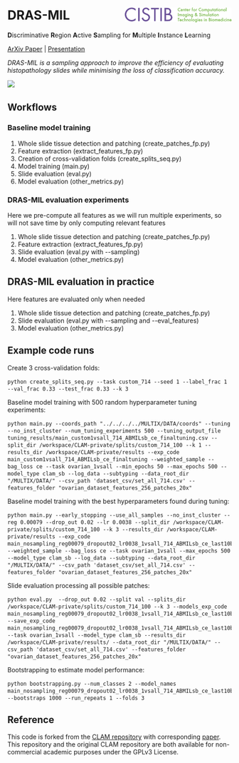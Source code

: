 # DRAS-MIL <img src="CISTIB logo.png" align="right" width="240"/>
**D**iscriminative **R**egion **A**ctive **S**ampling for **M**ultiple **I**nstance **L**earning

[ArXiv Paper](https://arxiv.org/abs/2302.08867) | [Presentation](https://spie.org/medical-imaging/presentation/Efficient-subtyping-of-ovarian-cancer-histopathology-whole-slide-images-using/12471-38?enableBackToBrowse=true)

*DRAS-MIL is a sampling approach to improve the efficiency of evaluating histopathology slides while minimising the loss of classification accuracy.* 

<img src="482772_spatial.gif" width="500px" align="centre" />



## Workflows
### Baseline model training
1. Whole slide tissue detection and patching (create_patches_fp.py)
1. Feature extraction (extract_features_fp.py)
1. Creation of cross-validation folds (create_splits_seq.py)
1. Model training (main.py)
1. Slide evaluation (eval.py)
1. Model evaluation (other_metrics.py)

### DRAS-MIL evaluation experiments
Here we pre-compute all features as we will run multiple experiments, so will not save time by only computing relevant features
1. Whole slide tissue detection and patching (create_patches_fp.py)
1. Feature extraction (extract_features_fp.py)
1. Slide evaluation (eval.py with --sampling)
1. Model evaluation (other_metrics.py)

## DRAS-MIL evaluation in practice
Here features are evaluated only when needed
1. Whole slide tissue detection and patching (create_patches_fp.py)
1. Slide evaluation (eval.py with --sampling and --eval_features)
1. Model evaluation (other_metrics.py)

## Example code runs
Create 3 cross-validation folds:
``` shell
python create_splits_seq.py --task custom_714 --seed 1 --label_frac 1 --val_frac 0.33 --test_frac 0.33 --k 3
```
Baseline model training with 500 random hyperparameter tuning experiments:
``` shell
python main.py --coords_path "../../../../MULTIX/DATA/coords" --tuning --no_inst_cluster --num_tuning_experiments 500 --tuning_output_file tuning_results/main_custom1vsall_714_ABMILsb_ce_finaltuning.csv --split_dir /workspace/CLAM-private/splits/custom_714_100 --k 1 --results_dir /workspace/CLAM-private/results --exp_code main_custom1vsall_714_ABMILsb_ce_finaltuning --weighted_sample --bag_loss ce --task ovarian_1vsall --min_epochs 50 --max_epochs 500 --model_type clam_sb --log_data --subtyping --data_root_dir "/MULTIX/DATA/" --csv_path 'dataset_csv/set_all_714.csv' --features_folder "ovarian_dataset_features_256_patches_20x"
```
Baseline model training with the best hyperparameters found during tuning:
``` shell
python main.py --early_stopping --use_all_samples --no_inst_cluster --reg 0.00079 --drop_out 0.02 --lr 0.0038 --split_dir /workspace/CLAM-private/splits/custom_714_100 --k 3 --results_dir /workspace/CLAM-private/results --exp_code main_nosampling_reg00079_dropout02_lr0038_1vsall_714_ABMILsb_ce_last10best_mean20stopper --weighted_sample --bag_loss ce --task ovarian_1vsall --max_epochs 500 --model_type clam_sb --log_data --subtyping --data_root_dir "/MULTIX/DATA/" --csv_path 'dataset_csv/set_all_714.csv' --features_folder "ovarian_dataset_features_256_patches_20x"
``` 

Slide evaluation processing all possible patches:
``` shell
python eval.py  --drop_out 0.02 --split val --splits_dir /workspace/CLAM-private/splits/custom_714_100 --k 3 --models_exp_code main_nosampling_reg00079_dropout02_lr0038_1vsall_714_ABMILsb_ce_last10best_mean20stopper_s1 --save_exp_code main_nosampling_reg00079_dropout02_lr0038_1vsall_714_ABMILsb_ce_last10best_mean20stopper_VALIDSET --task ovarian_1vsall --model_type clam_sb --results_dir /workspace/CLAM-private/results/ --data_root_dir "/MULTIX/DATA/" --csv_path 'dataset_csv/set_all_714.csv' --features_folder "ovarian_dataset_features_256_patches_20x"
```
Bootstrapping to estimate model performance:
``` shell
python bootstrapping.py --num_classes 2 --model_names main_nosampling_reg00079_dropout02_lr0038_1vsall_714_ABMILsb_ce_last10best_mean20stopper_VALIDSET --bootstraps 1000 --run_repeats 1 --folds 3
```

## Reference
This code is forked from the [CLAM repository](https://github.com/mahmoodlab/CLAM) with corresponding [paper](https://www.nature.com/articles/s41551-020-00682-w). This repository and the original CLAM repository are both available for non-commercial academic purposes under the GPLv3 License.
